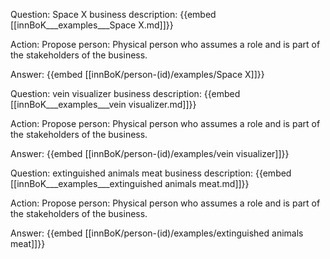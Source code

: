 Question: Space X business description:
{{embed [[innBoK___examples___Space X.md]]}}

Action: Propose person: Physical person who assumes a role and is part of the stakeholders of the business.

Answer:
{{embed [[innBoK/person-(id)/examples/Space X]]}}

Question: vein visualizer business description:
{{embed [[innBoK___examples___vein visualizer.md]]}}

Action: Propose person: Physical person who assumes a role and is part of the stakeholders of the business.

Answer:
{{embed [[innBoK/person-(id)/examples/vein visualizer]]}}

Question: extinguished animals meat business description:
{{embed [[innBoK___examples___extinguished animals meat.md]]}}

Action: Propose person: Physical person who assumes a role and is part of the stakeholders of the business.

Answer:
{{embed [[innBoK/person-(id)/examples/extinguished animals meat]]}}













